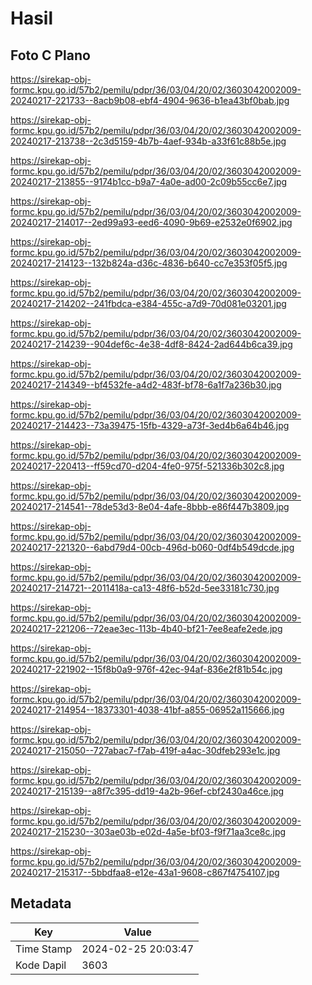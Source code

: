 # Hasil

## Foto C Plano

https://sirekap-obj-formc.kpu.go.id/57b2/pemilu/pdpr/36/03/04/20/02/3603042002009-20240217-221733--8acb9b08-ebf4-4904-9636-b1ea43bf0bab.jpg

https://sirekap-obj-formc.kpu.go.id/57b2/pemilu/pdpr/36/03/04/20/02/3603042002009-20240217-213738--2c3d5159-4b7b-4aef-934b-a33f61c88b5e.jpg

https://sirekap-obj-formc.kpu.go.id/57b2/pemilu/pdpr/36/03/04/20/02/3603042002009-20240217-213855--9174b1cc-b9a7-4a0e-ad00-2c09b55cc6e7.jpg

https://sirekap-obj-formc.kpu.go.id/57b2/pemilu/pdpr/36/03/04/20/02/3603042002009-20240217-214017--2ed99a93-eed6-4090-9b69-e2532e0f6902.jpg

https://sirekap-obj-formc.kpu.go.id/57b2/pemilu/pdpr/36/03/04/20/02/3603042002009-20240217-214123--132b824a-d36c-4836-b640-cc7e353f05f5.jpg

https://sirekap-obj-formc.kpu.go.id/57b2/pemilu/pdpr/36/03/04/20/02/3603042002009-20240217-214202--241fbdca-e384-455c-a7d9-70d081e03201.jpg

https://sirekap-obj-formc.kpu.go.id/57b2/pemilu/pdpr/36/03/04/20/02/3603042002009-20240217-214239--904def6c-4e38-4df8-8424-2ad644b6ca39.jpg

https://sirekap-obj-formc.kpu.go.id/57b2/pemilu/pdpr/36/03/04/20/02/3603042002009-20240217-214349--bf4532fe-a4d2-483f-bf78-6a1f7a236b30.jpg

https://sirekap-obj-formc.kpu.go.id/57b2/pemilu/pdpr/36/03/04/20/02/3603042002009-20240217-214423--73a39475-15fb-4329-a73f-3ed4b6a64b46.jpg

https://sirekap-obj-formc.kpu.go.id/57b2/pemilu/pdpr/36/03/04/20/02/3603042002009-20240217-220413--ff59cd70-d204-4fe0-975f-521336b302c8.jpg

https://sirekap-obj-formc.kpu.go.id/57b2/pemilu/pdpr/36/03/04/20/02/3603042002009-20240217-214541--78de53d3-8e04-4afe-8bbb-e86f447b3809.jpg

https://sirekap-obj-formc.kpu.go.id/57b2/pemilu/pdpr/36/03/04/20/02/3603042002009-20240217-221320--6abd79d4-00cb-496d-b060-0df4b549dcde.jpg

https://sirekap-obj-formc.kpu.go.id/57b2/pemilu/pdpr/36/03/04/20/02/3603042002009-20240217-214721--2011418a-ca13-48f6-b52d-5ee33181c730.jpg

https://sirekap-obj-formc.kpu.go.id/57b2/pemilu/pdpr/36/03/04/20/02/3603042002009-20240217-221206--72eae3ec-113b-4b40-bf21-7ee8eafe2ede.jpg

https://sirekap-obj-formc.kpu.go.id/57b2/pemilu/pdpr/36/03/04/20/02/3603042002009-20240217-221902--15f8b0a9-976f-42ec-94af-836e2f81b54c.jpg

https://sirekap-obj-formc.kpu.go.id/57b2/pemilu/pdpr/36/03/04/20/02/3603042002009-20240217-214954--18373301-4038-41bf-a855-06952a115666.jpg

https://sirekap-obj-formc.kpu.go.id/57b2/pemilu/pdpr/36/03/04/20/02/3603042002009-20240217-215050--727abac7-f7ab-419f-a4ac-30dfeb293e1c.jpg

https://sirekap-obj-formc.kpu.go.id/57b2/pemilu/pdpr/36/03/04/20/02/3603042002009-20240217-215139--a8f7c395-dd19-4a2b-96ef-cbf2430a46ce.jpg

https://sirekap-obj-formc.kpu.go.id/57b2/pemilu/pdpr/36/03/04/20/02/3603042002009-20240217-215230--303ae03b-e02d-4a5e-bf03-f9f71aa3ce8c.jpg

https://sirekap-obj-formc.kpu.go.id/57b2/pemilu/pdpr/36/03/04/20/02/3603042002009-20240217-215317--5bbdfaa8-e12e-43a1-9608-c867f4754107.jpg


## Metadata

| Key        | Value               |
| ---------- | ------------------- |
| Time Stamp | 2024-02-25 20:03:47 |
| Kode Dapil | 3603                |



